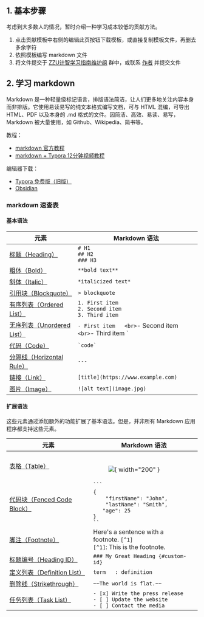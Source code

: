 ## 1. 基本步骤

考虑到大多数人的情况，暂时介绍一种学习成本较低的贡献方法。

 1. 点击贡献模板中右侧的编辑此页按钮下载模板，或直接复制模板文件，再删去多余字符
 2. 依照模板编写 markdown 文件
 3. 将文件提交于 [ZZU计智学习指南维护组](../../../#_4) 群中，或联系 [作者](../../../#_3) 并提交文件

## 2. 学习 markdown 

Markdown 是一种轻量级标记语言，排版语法简洁，让人们更多地关注内容本身而非排版。它使用易读易写的纯文本格式编写文档，可与 HTML 混编，可导出 HTML、PDF 以及本身的 .md 格式的文件。因简洁、高效、易读、易写，Markdown 被大量使用，如 Github、Wikipedia、简书等。

教程：

- [markdown 官方教程](https://markdown.com.cn/basic-syntax/)
- [markdown + Typora 12分钟视频教程](https://www.bilibili.com/video/BV1Fg411j7CW/)

编辑器下载：

- [Typora 免费版（旧版）](https://wwhb.lanzn.com/i7ofG2cyteqd)
- [Obsidian](https://obsidian.md/)

### markdown 速查表

#### 基本语法

| 元素                                                                                 | Markdown 语法                                                  |
| ---------------------------------------------------------------------------------- | ------------------------------------------------------------ |
| [标题（Heading）](https://markdown.com.cn/basic-syntax/headings.html)                  | `# H1`   <br>`## H2`   <br>`### H3`                          |
| [粗体（Bold）](https://markdown.com.cn/basic-syntax/bold.html)                         | `**bold text**`                                              |
| [斜体（Italic）](https://markdown.com.cn/basic-syntax/italic.html)                     | `*italicized text*`                                          |
| [引用块（Blockquote）](https://markdown.com.cn/basic-syntax/blockquotes.html)           | `> blockquote`                                               |
| [有序列表（Ordered List）](https://markdown.com.cn/basic-syntax/ordered-lists.html)      | `1. First item `  <br>`2. Second item`  <br>`3. Third item ` |
| [无序列表（Unordered List）](https://markdown.com.cn/basic-syntax/unordered-lists.html)  | `- First item   <br>`- Second item  `<br>`- Third item   `   |
| [代码（Code）](https://markdown.com.cn/basic-syntax/code.html)                         | `` `code` ``                                                 |
| [分隔线（Horizontal Rule）](https://markdown.com.cn/basic-syntax/horizontal-rules.html) | `---`                                                        |
| [链接（Link）](https://markdown.com.cn/basic-syntax/links.html)                        | `[title](https://www.example.com)`                           |
| [图片（Image）](https://markdown.com.cn/basic-syntax/images.html)                      | `![alt text](image.jpg)`                                     |

#### 扩展语法

这些元素通过添加额外的功能扩展了基本语法。但是，并非所有 Markdown 应用程序都支持这些元素。

| 元素                                                                                        | Markdown 语法                                                                                                                                                                                                                                                |
| ----------------------------------------------------------------------------------------- | ---------------------------------------------------------------------------------------------------------------------------------------------------------------------------------------------------------------------------------------------------------- |
| [表格（Table）](https://markdown.com.cn/extended-syntax/tables.html)                          | <figure markdown="span"><br>  ![](https://pic.imgdb.cn/item/67147629d29ded1a8c119a2d.png){ width="200" }<br></figure>                                                                                                                                      |
| [代码块（Fenced Code Block）](https://markdown.com.cn/extended-syntax/fenced-code-blocks.html) | ` ```                           `<br>`{                            `   <br>`    "firstName": "John",     `<br>`    "lastName": "Smith",     `<br>`    "age": 25                  `<br>`}                            `<br>` ``                            ` |
| [脚注（Footnote）](https://markdown.com.cn/extended-syntax/footnotes.html)                    | Here's a sentence with a footnote. `[^1]`  <br>`[^1]`: This is the footnote.                                                                                                                                                                               |
| [标题编号（Heading ID）](https://markdown.com.cn/extended-syntax/heading-ids.html)              | `### My Great Heading {#custom-id}`                                                                                                                                                                                                                        |
| [定义列表（Definition List）](https://markdown.com.cn/extended-syntax/definition-lists.html)    | `term   : definition`                                                                                                                                                                                                                                      |
| [删除线（Strikethrough）](https://markdown.com.cn/extended-syntax/strikethrough.html)          | `~~The world is flat.~~`                                                                                                                                                                                                                                   |
| [任务列表（Task List）](https://markdown.com.cn/extended-syntax/task-lists.html)                | `- [x] Write the press release`   <br>`- [ ] Update the website`   <br>`- [ ] Contact the media`                                                                                                                                                           |


